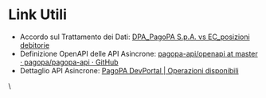 # Link Utili

* Accordo sul Trattamento dei Dati: [DPA\_PagoPA S.p.A. vs EC\_posizioni debitorie ](https://content.gitbook.com/content/PiBduZS70S7Ae4WpWywl/blobs/v02d9ikUxvab3fVhCe1k/DPA\_PagoPA\_posizioni-debitorie\_v1.pdf)
* Definizione OpenAPI delle API Asincrone: [pagopa-api/openapi at master · pagopa/pagopa-api · GitHub](https://github.com/pagopa/pagopa-api/tree/master/openapi)
* Dettaglio API Asincrone: [PagoPA DevPortal | Operazioni disponibili](https://developer.pagopa.it/pago-pa/guides/sanp/appendici/posizioni-debitorie/operazioni-disponibili)

\
